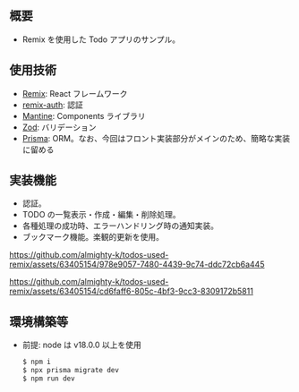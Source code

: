 ## 概要

- Remix を使用した Todo アプリのサンプル。

## 使用技術

- [Remix](https://remix.run/): React フレームワーク
- [remix-auth](https://github.com/sergiodxa/remix-auth): 認証
- [Mantine](https://mantine.dev/): Components ライブラリ
- [Zod](https://zod.dev/): バリデーション
- [Prisma](https://www.prisma.io/): ORM。なお、今回はフロント実装部分がメインのため、簡略な実装に留める

## 実装機能

- 認証。
- TODO の一覧表示・作成・編集・削除処理。
- 各種処理の成功時、エラーハンドリング時の通知実装。
- ブックマーク機能。楽観的更新を使用。

https://github.com/almighty-k/todos-used-remix/assets/63405154/978e9057-7480-4439-9c74-ddc72cb6a445

https://github.com/almighty-k/todos-used-remix/assets/63405154/cd6faff6-805c-4bf3-9cc3-8309172b5811



## 環境構築等

- 前提: node は v18.0.0 以上を使用
  ```bash
  $ npm i
  $ npx prisma migrate dev
  $ npm run dev
  ```
